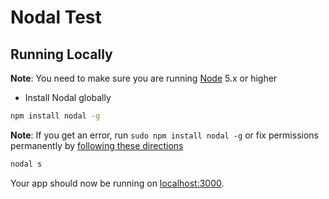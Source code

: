 # Nodal Test

## Running Locally

**Note**: You need to make sure you are running [Node](https://nodejs.org) 5.x or higher

* Install Nodal globally

```sh
npm install nodal -g
```

**Note**: If you get an error, run `sudo npm install nodal -g` or fix permissions permanently by [following these directions](https://docs.npmjs.com/getting-started/fixing-npm-permissions)

```sh
nodal s
```

Your app should now be running on [localhost:3000](http://localhost:3000/).